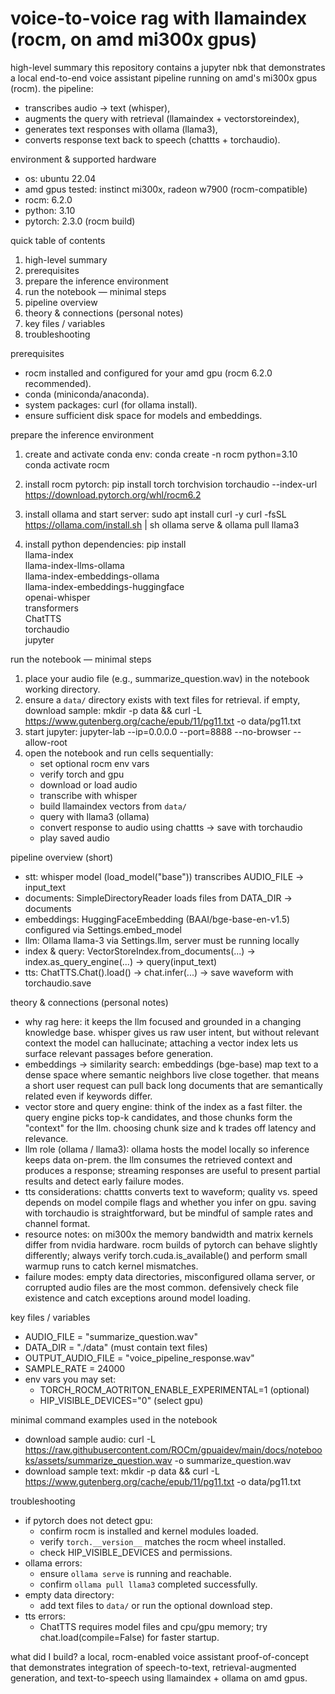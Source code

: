 # voice-to-voice rag with llamaindex (rocm, on amd mi300x gpus)

high-level summary
this repository contains a jupyter nbk that demonstrates a local end-to-end voice assistant pipeline running on amd's mi300x gpus (rocm). the pipeline:
- transcribes audio -> text (whisper),
- augments the query with retrieval (llamaindex + vectorstoreindex),
- generates text responses with ollama (llama3),
- converts response text back to speech (chattts + torchaudio).

environment & supported hardware
- os: ubuntu 22.04
- amd gpus tested: instinct mi300x, radeon w7900 (rocm-compatible)
- rocm: 6.2.0
- python: 3.10
- pytorch: 2.3.0 (rocm build)

quick table of contents
1. high-level summary
2. prerequisites
3. prepare the inference environment
4. run the notebook — minimal steps
5. pipeline overview
6. theory & connections (personal notes)
7. key files / variables
8. troubleshooting

prerequisites
- rocm installed and configured for your amd gpu (rocm 6.2.0 recommended).
- conda (miniconda/anaconda).
- system packages: curl (for ollama install).
- ensure sufficient disk space for models and embeddings.

prepare the inference environment
1. create and activate conda env:
   conda create -n rocm python=3.10
   conda activate rocm

2. install rocm pytorch:
   pip install torch torchvision torchaudio --index-url https://download.pytorch.org/whl/rocm6.2

3. install ollama and start server:
   sudo apt install curl -y
   curl -fsSL https://ollama.com/install.sh | sh
   ollama serve &
   ollama pull llama3

4. install python dependencies:
   pip install \
     llama-index \
     llama-index-llms-ollama \
     llama-index-embeddings-ollama \
     llama-index-embeddings-huggingface \
     openai-whisper \
     transformers \
     ChatTTS \
     torchaudio \
     jupyter

run the notebook — minimal steps
1. place your audio file (e.g., summarize_question.wav) in the notebook working directory.
2. ensure a `data/` directory exists with text files for retrieval. if empty, download sample:
   mkdir -p data && curl -L https://www.gutenberg.org/cache/epub/11/pg11.txt -o data/pg11.txt
3. start jupyter:
   jupyter-lab --ip=0.0.0.0 --port=8888 --no-browser --allow-root
4. open the notebook and run cells sequentially:
   - set optional rocm env vars
   - verify torch and gpu
   - download or load audio
   - transcribe with whisper
   - build llamaindex vectors from `data/`
   - query with llama3 (ollama)
   - convert response to audio using chattts -> save with torchaudio
   - play saved audio

pipeline overview (short)
- stt: whisper model (load_model("base")) transcribes AUDIO_FILE -> input_text
- documents: SimpleDirectoryReader loads files from DATA_DIR -> documents
- embeddings: HuggingFaceEmbedding (BAAI/bge-base-en-v1.5) configured via Settings.embed_model
- llm: Ollama llama-3 via Settings.llm, server must be running locally
- index & query: VectorStoreIndex.from_documents(...) -> index.as_query_engine(...) -> query(input_text)
- tts: ChatTTS.Chat().load() -> chat.infer(...) -> save waveform with torchaudio.save

theory & connections (personal notes)
- why rag here: it keeps the llm focused and grounded in a changing knowledge base. whisper gives us raw user intent, but without relevant context the model can hallucinate; attaching a vector index lets us surface relevant passages before generation.
- embeddings -> similarity search: embeddings (bge-base) map text to a dense space where semantic neighbors live close together. that means a short user request can pull back long documents that are semantically related even if keywords differ.
- vector store and query engine: think of the index as a fast filter. the query engine picks top-k candidates, and those chunks form the "context" for the llm. choosing chunk size and k trades off latency and relevance.
- llm role (ollama / llama3): ollama hosts the model locally so inference keeps data on-prem. the llm consumes the retrieved context and produces a response; streaming responses are useful to present partial results and detect early failure modes.
- tts considerations: chattts converts text to waveform; quality vs. speed depends on model compile flags and whether you infer on gpu. saving with torchaudio is straightforward, but be mindful of sample rates and channel format.
- resource notes: on mi300x the memory bandwidth and matrix kernels differ from nvidia hardware. rocm builds of pytorch can behave slightly differently; always verify torch.cuda.is_available() and perform small warmup runs to catch kernel mismatches.
- failure modes: empty data directories, misconfigured ollama server, or corrupted audio files are the most common. defensively check file existence and catch exceptions around model loading.

key files / variables
- AUDIO_FILE = "summarize_question.wav"
- DATA_DIR = "./data" (must contain text files)
- OUTPUT_AUDIO_FILE = "voice_pipeline_response.wav"
- SAMPLE_RATE = 24000
- env vars you may set:
  - TORCH_ROCM_AOTRITON_ENABLE_EXPERIMENTAL=1 (optional)
  - HIP_VISIBLE_DEVICES="0" (select gpu)

minimal command examples used in the notebook
- download sample audio:
  curl -L https://raw.githubusercontent.com/ROCm/gpuaidev/main/docs/notebooks/assets/summarize_question.wav -o summarize_question.wav
- download sample text:
  mkdir -p data && curl -L https://www.gutenberg.org/cache/epub/11/pg11.txt -o data/pg11.txt

troubleshooting
- if pytorch does not detect gpu:
  - confirm rocm is installed and kernel modules loaded.
  - verify `torch.__version__` matches the rocm wheel installed.
  - check HIP_VISIBLE_DEVICES and permissions.
- ollama errors:
  - ensure `ollama serve` is running and reachable.
  - confirm `ollama pull llama3` completed successfully.
- empty data directory:
  - add text files to `data/` or run the optional download step.
- tts errors:
  - ChatTTS requires model files and cpu/gpu memory; try chat.load(compile=False) for faster startup.

what did I build?
a local, rocm-enabled voice assistant proof-of-concept that demonstrates integration of speech-to-text, retrieval-augmented generation, and text-to-speech using llamaindex + ollama on amd gpus.



